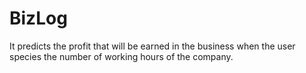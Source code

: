 # BizLog
It predicts the profit that will be earned in the business when the user species the number of working hours of the company.
